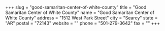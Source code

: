 +++
slug = "good-samaritan-center-of-white-county"
title = "Good Samaritan Center of White County"
name = "Good Samaritan Center of White County"
address = "1512 West Park Street"
city = "Searcy"
state = "AR"
postal = "72143"
website = ""
phone = "501-279-3642"
fax = ""
+++
